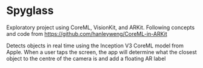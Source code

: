 # Spyglass

Exploratory project using CoreML, VisionKit, and ARKit. Following concepts and code from https://github.com/hanleyweng/CoreML-in-ARKit

Detects objects in real time using the Inception V3 CoreML model from Apple. When a user taps the screen, the app will determine what the closest object to the centre of the camera is and add a floating AR label
